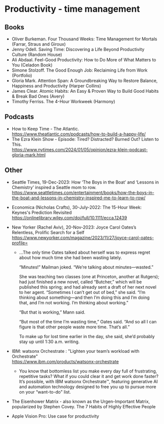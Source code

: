 # Productivity - time management 

## Books

- Oliver Burkeman. Four Thousand Weeks: Time Management for Mortals (Farrar, Straus and Giroux) 
- Jenny Odell. Saving Time: Discovering a Life Beyond Productivity Culture (Random House)
- Ali Abdaal. Feel-Good Productivity: How to Do More of What Matters to You (Celadon Book)
- Simone Stolzoff. The Good Enough Job: Reclaiming Life from Work (Portfolio)
- Gloria Mark. Attention Span: A Groundbreaking Way to Restore Balance, Happiness and Productivity (Harper Collins)
- James Clear. Atomic Habits: An Easy & Proven Way to Build Good Habits & Break Bad Ones (Avery)
- Timothy Ferriss. The 4-Hour Workweek (Harmony)

## Podcasts

- How to Keep Time - The Atlantic.<br>
  https://www.theatlantic.com/podcasts/how-to-build-a-happy-life/
- The Ezra Klein Show - Episode: Tired? Distracted? Burned Out? Listen to This.<br>
  https://www.nytimes.com/2024/01/05/opinion/ezra-klein-podcast-gloria-mark.html

## Other

- Seattle Times, 19-Dec-2023: How ‘The Boys in the Boat’ and ‘Lessons in Chemistry’ inspired a Seattle mom to row.<br>
  https://www.seattletimes.com/entertainment/books/how-the-boys-in-the-boat-and-lessons-in-chemistry-inspired-me-to-learn-to-row/

- Economica (Nicholas Crafts), 30-July-2022: The 15-Hour Week: Keynes's Prediction Revisited<br>
  https://onlinelibrary.wiley.com/doi/full/10.1111/ecca.12439

- New Yorker (Rachel Aviv), 20-Nov-2023: Joyce Carol Oates’s Relentless, Prolific Search for a Self<br>
  https://www.newyorker.com/magazine/2023/11/27/joyce-carol-oates-profile=
  - ...The only time Oates talked about herself was to express regret about how much time she had been wasting lately.

    “Minutes!” Mailman joked. “We’re talking about minutes—wasted.”

    She was teaching two classes (one at Princeton, another at Rutgers); had just finished a new novel, called “Butcher,” which will be published this spring; and had already sent a draft of her next novel to her agent. “Sometimes I can’t get out of bed,” she said. “I’m thinking about something—and then I’m doing this and I’m doing that, and I’m not working. I’m thinking about working.”

    “But that is working,” Mann said.

    “But most of the time I’m wasting time,” Oates said. “And so all I can figure is that other people waste more time. That’s all.”

    To make up for lost time earlier in the day, she said, she’d probably stay up until 1:30 a.m. writing.

- IBM: watsonx Orchestrate : "Lighten your team’s workload with Orchestrate"<br>
  https://www.ibm.com/products/watsonx-orchestrate

  - You know that bottomless list you make every day full of frustrating, repetitive tasks? What if you could clear it and get work done faster? It’s possible, with IBM watsonx Orchestrate™, featuring generative AI and automation technology designed to free you up to pursue more on your “want-to-do" list.

 - The Eisenhower Matrix - also known as the Urgen-Important Matrix, popularized by Stephen Covey. The 7 Habits of Highly Effective People

 - Apple Vision Pro: Use case for productivity
